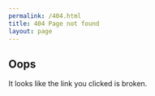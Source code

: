 ```yaml
---
permalink: /404.html
title: 404 Page not found
layout: page
---
```


## Oops

It looks like the link you clicked is broken.
